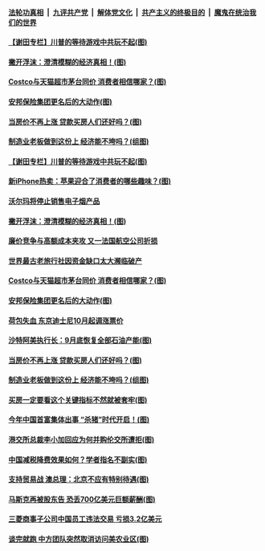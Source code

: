 ####  [法轮功真相](../../../../basic/blob/master/README.md?t=09230101) &nbsp;|&nbsp; [九评共产党](../../../../9ping.md/blob/master/README.md?t=09230101) &nbsp;|&nbsp; [解体党文化](../../../../jtdwh.md/blob/master/README.md?t=09230101)  &nbsp;|&nbsp; [共产主义的终极目的](../../../../gczydzjmd.md/blob/master/README.md?t=09230101) &nbsp;|&nbsp; [魔鬼在统治我们的世界](../../../../mgztzwmdsj.md/blob/master/README.md?t=09230101) 

#### [【谢田专栏】川普的等待游戏中共玩不起(图)](../pages/p5/908172.md?t=09230101) 

#### [撇开浮沫：澄清模糊的经济真相！(图)](../pages/p5/908188.md?t=09230101) 

#### [Costco与天猫超市茅台同价 消费者相信哪家？(图)](../pages/p5/908129.md?t=09230101) 

#### [安邦保险集团更名后的大动作(图)](../pages/p5/908090.md?t=09230101) 

#### [当房价不再上涨 贷款买房人们还好吗？(图)](../pages/p5/908092.md?t=09230101) 

#### [制造业老板做到这份上 经济能不垮吗？(组图)](../pages/p5/908101.md?t=09230101) 

#### [【谢田专栏】川普的等待游戏中共玩不起(图)](../pages/p5/908172.md?t=09230101) 

#### [新iPhone热卖：苹果迎合了消费者的哪些趣味？(图)](../pages/p5/908180.md?t=09230101) 

#### [沃尔玛将停止销售电子烟产品](../pages/p5/908182.md?t=09230101) 

#### [撇开浮沫：澄清模糊的经济真相！(图)](../pages/p5/908188.md?t=09230101) 

#### [廉价竞争与高额成本夹攻 又一法国航空公司折损](../pages/p5/908160.md?t=09230101) 

#### [世界最古老旅行社因资金缺口太大濒临破产](../pages/p5/908157.md?t=09230101) 

#### [Costco与天猫超市茅台同价 消费者相信哪家？(图)](../pages/p5/908129.md?t=09230101) 

#### [安邦保险集团更名后的大动作(图)](../pages/p5/908090.md?t=09230101) 

#### [荷包失血 东京迪士尼10月起调涨票价](../pages/p5/908132.md?t=09230101) 

#### [沙特阿美执行长：9月底恢复全部石油产能(图)](../pages/p5/908130.md?t=09230101) 

#### [当房价不再上涨 贷款买房人们还好吗？(图)](../pages/p5/908092.md?t=09230101) 

#### [制造业老板做到这份上 经济能不垮吗？(组图)](../pages/p5/908101.md?t=09230101) 

#### [买房一定要看这个关键指标不然就被套牢(图)](../pages/p5/908093.md?t=09230101) 

#### [今年中国首富集体出事 “杀猪”时代开启！(图)](../pages/p5/908087.md?t=09230101) 

#### [港交所总裁李小加回应为何并购伦交所遭拒(图)](../pages/p5/908085.md?t=09230101) 

#### [中国减税降费效果如何？学者指名不副实(图)](../pages/p5/908078.md?t=09230101) 

#### [支持贸易战 澳总理：北京不应有特别待遇(图)](../pages/p5/908070.md?t=09230101) 

#### [马斯克再被股东告 恐丢700亿美元巨额薪酬(图)](../pages/p5/908068.md?t=09230101) 

#### [三菱商事子公司中国员工违法交易 亏损3.2亿美元](../pages/p5/908046.md?t=09230101) 

#### [谈完就跑 中方团队突然取消访问美农业区(图)](../pages/p5/908041.md?t=09230101) 

